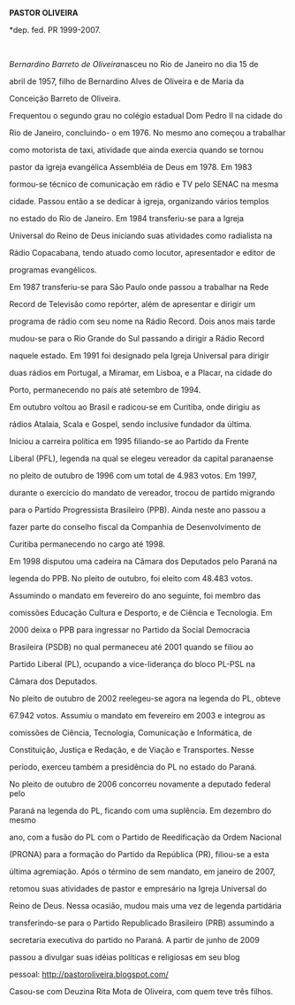 **PASTOR OLIVEIRA**



\*dep. fed. PR 1999-2007.



 



*Bernardino Barreto de Oliveira*nasceu no Rio de Janeiro no dia 15 de

abril de 1957, filho de Bernardino Alves de Oliveira e de Maria da

Conceição Barreto de Oliveira.



Frequentou o segundo grau no colégio estadual Dom Pedro II na cidade do

Rio de Janeiro, concluindo- o em 1976. No mesmo ano começou a trabalhar

como motorista de taxi, atividade que ainda exercia quando se tornou

pastor da igreja evangélica Assembléia de Deus em 1978. Em 1983

formou-se técnico de comunicação em rádio e TV pelo SENAC na mesma

cidade. Passou então a se dedicar à igreja, organizando vários templos

no estado do Rio de Janeiro. Em 1984 transferiu-se para a Igreja

Universal do Reino de Deus iniciando suas atividades como radialista na

Rádio Copacabana, tendo atuado como locutor, apresentador e editor de

programas evangélicos.



Em 1987 transferiu-se para São Paulo onde passou a trabalhar na Rede

Record de Televisão como repórter, além de apresentar e dirigir um

programa de rádio com seu nome na Rádio Record. Dois anos mais tarde

mudou-se para o Rio Grande do Sul passando a dirigir a Rádio Record

naquele estado. Em 1991 foi designado pela Igreja Universal para dirigir

duas rádios em Portugal, a Miramar, em Lisboa, e a Placar, na cidade do

Porto, permanecendo no país até setembro de 1994.



Em outubro voltou ao Brasil e radicou-se em Curitiba, onde dirigiu as

rádios Atalaia, Scala e Gospel, sendo inclusive fundador da última.

Iniciou a carreira política em 1995 filiando-se ao Partido da Frente

Liberal (PFL), legenda na qual se elegeu vereador da capital paranaense

no pleito de outubro de 1996 com um total de 4.983 votos. Em 1997,

durante o exercício do mandato de vereador, trocou de partido migrando

para o Partido Progressista Brasileiro (PPB). Ainda neste ano passou a

fazer parte do conselho fiscal da Companhia de Desenvolvimento de

Curitiba permanecendo no cargo até 1998.



Em 1998 disputou uma cadeira na Câmara dos Deputados pelo Paraná na

legenda do PPB. No pleito de outubro, foi eleito com 48.483 votos.

Assumindo o mandato em fevereiro do ano seguinte, foi membro das

comissões Educação Cultura e Desporto, e de Ciência e Tecnologia. Em

2000 deixa o PPB para ingressar no Partido da Social Democracia

Brasileira (PSDB) no qual permaneceu até 2001 quando se filiou ao

Partido Liberal (PL), ocupando a vice-liderança do bloco PL-PSL na

Câmara dos Deputados.



No pleito de outubro de 2002 reelegeu-se agora na legenda do PL, obteve

67.942 votos. Assumiu o mandato em fevereiro em 2003 e integrou as

comissões de Ciência, Tecnologia, Comunicação e Informática, de

Constituição, Justiça e Redação, e de Viação e Transportes. Nesse

período, exerceu também a presidência do PL no estado do Paraná.



No pleito de outubro de 2006 concorreu novamente a deputado federal pelo

Paraná na legenda do PL, ficando com uma suplência. Em dezembro do mesmo

ano, com a fusão do PL com o Partido de Reedificação da Ordem Nacional

(PRONA) para a formação do Partido da República (PR), filiou-se a esta

última agremiação. Após o término de sem mandato, em janeiro de 2007,

retomou suas atividades de pastor e empresário na Igreja Universal do

Reino de Deus. Nessa ocasião, mudou mais uma vez de legenda partidária

transferindo-se para o Partido Republicado Brasileiro (PRB) assumindo a

secretaria executiva do partido no Paraná. A partir de junho de 2009

passou a divulgar suas idéias políticas e religiosas em seu blog

pessoal: http://pastoroliveira.blogspot.com/



Casou-se com Deuzina Rita Mota de Oliveira, com quem teve três filhos.



 



